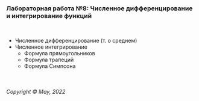 ### Лабораторная работа №8: Численное дифференцирование и интегрирование функций
&nbsp;

* Численное дифференцирование (т. о среднем)  
* Численное интегрирование
  * Формула прямоугольников
  * Формула трапеций
  * Формула Симпсона  


&nbsp;  

###### Copyright ©  May, 2022
